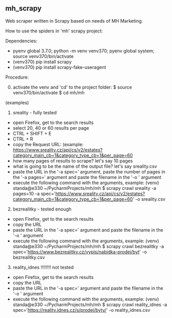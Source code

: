 ## mh_scrapy
Web scraper written in Scrapy based on needs of MH Marketing.

How to use the spiders in 'mh' scrapy project:

Dependencies:
- pyenv global 3.7.0; python -m venv venv370; pyenv global system; source venv370/bin/activate
- (venv370) pip install scrapy
- (venv370) pip install scrapy-fake-useragent

Procedure:

0. activate the venv and 'cd' to the project folder:
$ source venv370/bin/activate
$ cd mh/mh

(examples)
1. sreality - fully tested
- open Firefox, get to the search results
- select 20, 40 or 60 results per page
- CTRL + SHIFT + E
- CTRL + R
- copy the Request URL: (example: https://www.sreality.cz/api/cs/v2/estates?category_main_cb=1&category_type_cb=1&per_page=60
- how many pages of results to scrape? let's say 10 pages
- what is going to be the name of the output file? let's say sreality.csv
- paste the URL in the '-a spec=' argument, paste the number of pages in the '-a pages=' argument and paste the filename in the '-o ' argument
- execute the following command with the arguments, example:
(venv) standa@e330 ~/PycharmProjects/mh/mh $ scrapy crawl sreality -a pages=10 -a spec='https://www.sreality.cz/api/cs/v2/estates?category_main_cb=1&category_type_cb=1&per_page=60' -o sreality.csv

2. bezrealitky - tested enough
- open Firefox, get to the search results
- copy the URL
- paste the URL in the '-a spec=' argument and paste the filename in the '-o ' argument
- execute the following command with the arguments, example:
(venv) standa@e330 ~/PycharmProjects/mh/mh $ scrapy crawl bezrealitky -a spec='https://www.bezrealitky.cz/vypis/nabidka-prodej/byt' -o bezrealitky.csv

3. reality_idnes !!!!!!!! not tested
- open Firefox, get to the search results
- copy the URL
- paste the URL in the '-a spec=' argument and paste the filename in the '-o ' argument
- execute the following command with the arguments, example:
(venv) standa@e330 ~/PycharmProjects/mh/mh $ scrapy crawl reality_idnes -a spec='https://reality.idnes.cz/s/prodej/byty/' -o reality_idnes.csv


